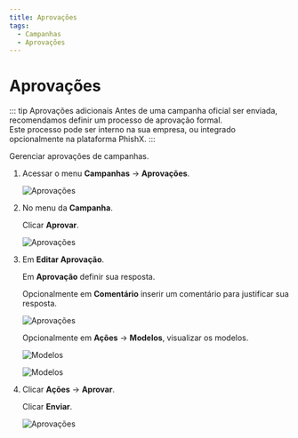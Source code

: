 ```yaml
---
title: Aprovações
tags:
  - Campanhas
  - Aprovações
---
```

# Aprovações

::: tip Aprovações adicionais
Antes de uma campanha oficial ser enviada, recomendamos definir um processo de aprovação formal.<br>
Este processo pode ser interno na sua empresa, ou integrado opcionalmente na plataforma PhishX.
:::

Gerenciar aprovações de campanhas.

1. Acessar o menu **Campanhas** -> **Aprovações**.

   ![Aprovações](https://cdn.phishx.io/phishx-docs/images/phishx_campaigns_approvals_01.webp)

2. No menu da **Campanha**.

   Clicar **Aprovar**.

   ![Aprovações](https://cdn.phishx.io/phishx-docs/images/phishx_campaigns_approvals_02.webp)

3. Em **Editar Aprovação**.

   Em **Aprovação** definir sua resposta.

   Opcionalmente em **Comentário** inserir um comentário para justificar sua resposta.

   ![Aprovações](https://cdn.phishx.io/phishx-docs/images/phishx_campaigns_approvals_03.webp)

   Opcionalmente em **Ações** -> **Modelos**, visualizar os modelos.

   ![Modelos](https://cdn.phishx.io/phishx-docs/images/phishx_campaigns_approvals_04.webp)

   ![Modelos](https://cdn.phishx.io/phishx-docs/images/phishx_campaigns_approvals_05.webp)

4. Clicar **Ações** -> **Aprovar**.

   Clicar **Enviar**.

   ![Aprovações](https://cdn.phishx.io/phishx-docs/images/phishx_templates_approval_06.webp)
